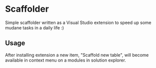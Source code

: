 # Scaffolder
Simple scaffolder written as a Visual Studio extension to speed up some mudane tasks in a daily life :)

## Usage
After installing extension a new item, "Scaffold new table", will become available in context menu on a modules in solution explorer.
